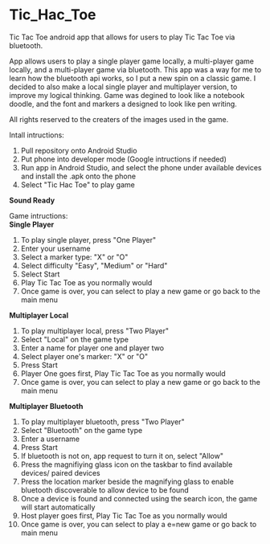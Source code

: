 # Tic_Hac_Toe
Tic Tac Toe android app that allows for users to play Tic Tac Toe via bluetooth. 

App allows users to play a single player game locally, a multi-player game locally, and a multi-player game via bluetooth. 
This app was a way for me to learn how the bluetooth api works, so I put a new spin on a classic game. I decided to also make a local single player and multiplayer version, to improve my logical thinking. Game was degined to look like a notebook doodle, and the font and markers a designed to look like pen writing.

All rights reserved to the creaters of the images used in the game. 

Intall intructions:

1. Pull repository onto Android Studio <br />
2. Put phone into developer mode (Google intructions if needed) <br />
3. Run app in Android Studio, and select the phone under available devices and install the .apk onto the phone <br />
4. Select "Tic Hac Toe" to play game <br />

**Sound Ready**

Game intructions: <br />
**Single Player** <br />
1. To play single player, press "One Player" <br />
2. Enter your username <br />
3. Select a marker type: "X" or "O" <br />
4. Select difficulty "Easy", "Medium" or "Hard" <br />
5. Select Start <br />
6. Play Tic Tac Toe as you normally would <br />
7. Once game is over, you can select to play a new game or go back to the main menu <br />

**Multiplayer Local**
1. To play multiplayer local, press "Two Player"
2. Select "Local" on the game type
3. Enter a name for player one and player two
4. Select player one's marker: "X" or "O"
5. Press Start
6. Player One goes first, Play Tic Tac Toe as you normally would
7. Once game is over, you can select to play a new game or go back to the main menu

**Multiplayer Bluetooth**
1. To play multiplayer bluetooth, press "Two Player"
2. Select "Bluetooth" on the game type
3. Enter a username
4. Press Start
5. If bluetooth is not on, app request to turn it on, select "Allow"
6. Press the magnifiying glass icon on the taskbar to find available devices/ paired devices
7. Press the location marker beside the magnifying glass to enable bluetooth discoverable to allow device to be found
8. Once a device is found and connected using the search icon, the game will start automatically
9. Host player goes first, Play Tic Tac Toe as you normally would
10. Once game is over, you can select to play a e=new game or go back to main menu

